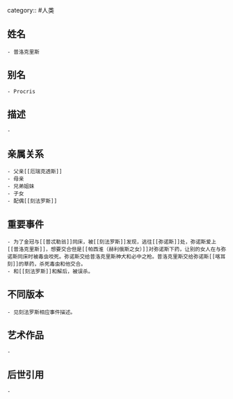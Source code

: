 category:: #人类
## 姓名
	- 普洛克里斯
## 别名
	- Procris
## 描述
	-
## 亲属关系
	- 父亲[[厄瑞克透斯]]
	- 母亲
	- 兄弟姐妹
	- 子女
	- 配偶[[刻法罗斯]]
## 重要事件
	- 为了金冠与[[普忒勒翁]]同床，被[[刻法罗斯]]发现，逃往[[弥诺斯]]处，弥诺斯爱上[[普洛克里斯]]，想要交合但是[[帕西淮（赫利俄斯之女）]]对弥诺斯下药，让别的女人在与弥诺斯同床时被毒虫咬死。弥诺斯交给普洛克里斯神犬和必中之枪。普洛克里斯交给弥诺斯[[喀耳刻]]的草药，杀死毒虫和他交合。
	- 和[[刻法罗斯]]和解后，被误杀。
## 不同版本
	- 见刻法罗斯相应事件描述。
## 艺术作品
	-
## 后世引用
	-
